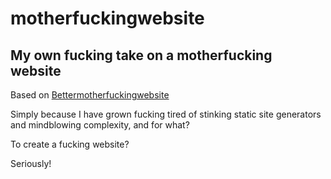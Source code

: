 # motherfuckingwebsite
My own fucking take on a motherfucking website
-----------------
Based on [Bettermotherfuckingwebsite](http://bettermotherfuckingwebsite.com/)

Simply because I have grown fucking tired of stinking static site generators and mindblowing complexity, and for what?

To create a fucking website?

Seriously!
